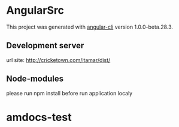 # AngularSrc

This project was generated with [angular-cli](https://github.com/angular/angular-cli) version 1.0.0-beta.28.3.

## Development server
url site: http://cricketown.com/itamar/dist/

## Node-modules
please run npm install before run application localy



# amdocs-test

